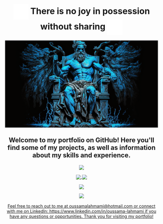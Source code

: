 <h1 align="center"><img align="center" alt="img" height=10% width=10% src="https://github.com/LAHMAMI1/LAHMAMI1/blob/main/thunder.gif"> There is no joy in possession without sharing <img align="center" alt="img" height=10% width=10% src="https://github.com/LAHMAMI1/LAHMAMI1/blob/main/thunder.gif"></h1>

<img align="center" alt="img" src="https://raw.githubusercontent.com/LAHMAMI1/LAHMAMI1/main/LAHMAMI1_img.png">

<h2 align="center">Welcome to my portfolio on GitHub! Here you'll find some of my projects, as well as information about my skills and experience.</h2>

<p align="center">
    <a href="https://github.com/LAHMAMI1">
      <img
        align="center"
        src="https://badge.mediaplus.ma/binary/olahmami"
      />
    </a>
</p>

<p align="center">
    <a href="https://github.com/LAHMAMI1">
      <img
        align="center"
        src="https://github-readme-stats.vercel.app/api?username=LAHMAMI1&theme=algolia&show_icons=true"
      />
    </a>
  <a href="https://github.com/LAHMAMI1">
      <img
        align="center"
        src="http://github-readme-streak-stats.herokuapp.com?user=LAHMAMI1&theme=algolia&hide_border=true&date_format=M%20j%5B%2C%20Y%5D&fire=FF8964&ring=FFCB2B"
      />
 </a>
</p>

<p align="center">
<a href="https://github.com/LAHMAMI1">
      <img
        align="center"
        src="https://github-readme-stats.vercel.app/api/top-langs/?username=LAHMAMI1&show_icons=true&langs_count=8&count_private=true&layout=compact&theme=algolia"
      />
 </a>
 </p>
<div align="center">
      <a href="https://github.com/LAHMAMI1">              
        <img src="https://komarev.com/ghpvc/?username=LAHMAMI1&&style=for-the-badge&color=1368a8">
     </div>
<p align="center">Feel free to reach out to me at oussamalahmami@hotmail.com or connect with me on LinkedIn: https://www.linkedin.com/in/oussama-lahmami if you have any questions or opportunities. Thank you for visiting my portfolio!</p>
